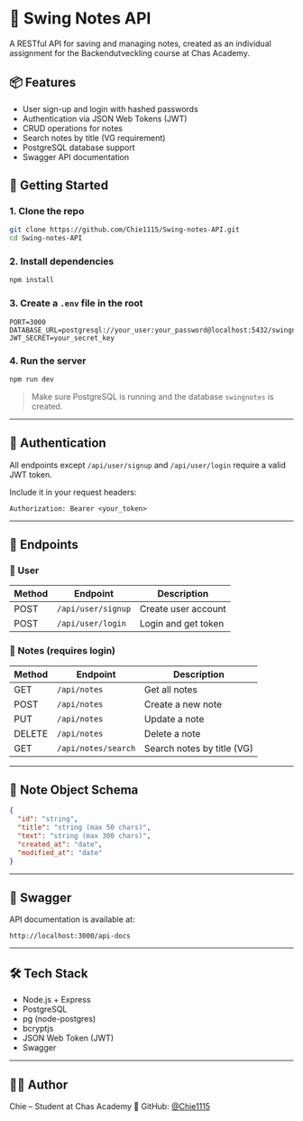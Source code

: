 
# 📝 Swing Notes API

A RESTful API for saving and managing notes, created as an individual assignment for the Backendutveckling course at Chas Academy.

## 📦 Features

- User sign-up and login with hashed passwords
- Authentication via JSON Web Tokens (JWT)
- CRUD operations for notes
- Search notes by title (VG requirement)
- PostgreSQL database support
- Swagger API documentation

## 🚀 Getting Started

### 1. Clone the repo

```bash
git clone https://github.com/Chie1115/Swing-notes-API.git
cd Swing-notes-API
````

### 2. Install dependencies

```bash
npm install
```

### 3. Create a `.env` file in the root

```env
PORT=3000
DATABASE_URL=postgresql://your_user:your_password@localhost:5432/swingnotes
JWT_SECRET=your_secret_key
```

### 4. Run the server

```bash
npm run dev
```

> Make sure PostgreSQL is running and the database `swingnotes` is created.

---

## 🔐 Authentication

All endpoints except `/api/user/signup` and `/api/user/login` require a valid JWT token.

Include it in your request headers:

```
Authorization: Bearer <your_token>
```

---

## 📁 Endpoints

### 👤 User

| Method | Endpoint           | Description         |
| ------ | ------------------ | ------------------- |
| POST   | `/api/user/signup` | Create user account |
| POST   | `/api/user/login`  | Login and get token |

### 📝 Notes (requires login)

| Method | Endpoint            | Description                |
| ------ | ------------------- | -------------------------- |
| GET    | `/api/notes`        | Get all notes              |
| POST   | `/api/notes`        | Create a new note          |
| PUT    | `/api/notes`        | Update a note              |
| DELETE | `/api/notes`        | Delete a note              |
| GET    | `/api/notes/search` | Search notes by title (VG) |

---

## 🧾 Note Object Schema

```json
{
  "id": "string",
  "title": "string (max 50 chars)",
  "text": "string (max 300 chars)",
  "created_at": "date",
  "modified_at": "date"
}
```

---

## 📄 Swagger

API documentation is available at:

```
http://localhost:3000/api-docs
```

---

## 🛠️ Tech Stack

* Node.js + Express
* PostgreSQL
* pg (node-postgres)
* bcryptjs
* JSON Web Token (JWT)
* Swagger

---

## 👩‍💻 Author

Chie – Student at Chas Academy
🔗 GitHub: [@Chie1115](https://github.com/Chie1115)

```
